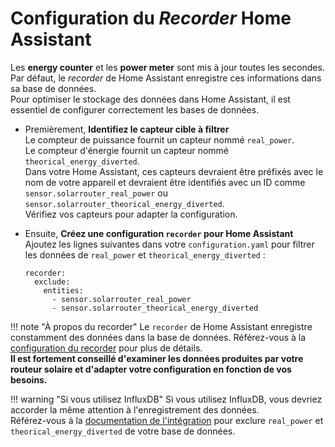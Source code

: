# Configuration du *Recorder* Home Assistant

Les **energy counter** et les **power meter** sont mis à jour toutes les secondes. 
Par défaut, le *recorder* de Home Assistant enregistre ces informations dans sa base de données.  
Pour optimiser le stockage des données dans Home Assistant, il est essentiel de configurer correctement les bases de données.

* Premièrement, **Identifiez le capteur cible à filtrer**  
  Le compteur de puissance fournit un capteur nommé `real_power`.  
  Le compteur d'énergie fournit un capteur nommé `theorical_energy_diverted`.  
  Dans votre Home Assistant, ces capteurs devraient être préfixés avec le nom de votre appareil et devraient être identifiés avec un ID comme `sensor.solarrouter_real_power` ou `sensor.solarrouter_theorical_energy_diverted`.  
  Vérifiez vos capteurs pour adapter la configuration.

* Ensuite, **Créez une configuration `recorder` pour Home Assistant**  
  Ajoutez les lignes suivantes dans votre `configuration.yaml` pour filtrer les données de `real_power` et `theorical_energy_diverted` :  

    ```
    recorder:
      exclude:
        entities:
          - sensor.solarrouter_real_power
          - sensor.solarrouter_theorical_energy_diverted
    ```

!!! note "À propos du recorder"
    Le `recorder` de Home Assistant enregistre constamment des données dans la base de données. Référez-vous à la [configuration du recorder](https://www.home-assistant.io/integrations/recorder/) pour plus de détails.  
    **Il est fortement conseillé d'examiner les données produites par votre routeur solaire et d'adapter votre configuration en fonction de vos besoins.**

!!! warning "Si vous utilisez InfluxDB"
    Si vous utilisez InfluxDB, vous devriez accorder la même attention à l'enregistrement des données.  
    Référez-vous à la [documentation de l'intégration](https://www.home-assistant.io/integrations/influxdb/) pour exclure `real_power` et `theorical_energy_diverted` de votre base de données.
